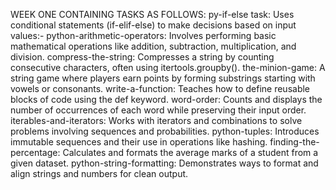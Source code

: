 WEEK ONE CONTAINING TASKS AS FOLLOWS:
py-if-else task: Uses conditional statements (if-elif-else) to make decisions based on input values:-
python-arithmetic-operators: Involves performing basic mathematical operations like addition, subtraction, multiplication, and division.
compress-the-string: Compresses a string by counting consecutive characters, often using itertools.groupby().
the-minion-game: A string game where players earn points by forming substrings starting with vowels or consonants. 
write-a-function: Teaches how to define reusable blocks of code using the def keyword. 
word-order: Counts and displays the number of occurrences of each word while preserving their input order.
iterables-and-iterators: Works with iterators and combinations to solve problems involving sequences and probabilities.
python-tuples: Introduces immutable sequences and their use in operations like hashing. 
finding-the-percentage: Calculates and formats the average marks of a student from a given dataset. python-string-formatting: 
Demonstrates ways to format and align strings and numbers for clean output.
